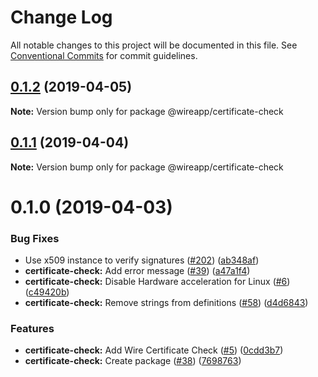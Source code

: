 # Change Log

All notable changes to this project will be documented in this file.
See [Conventional Commits](https://conventionalcommits.org) for commit guidelines.

## [0.1.2](https://github.com/wireapp/wire-desktop-packages/tree/master/packages/certificate-check/compare/@wireapp/certificate-check@0.1.1...@wireapp/certificate-check@0.1.2) (2019-04-05)

**Note:** Version bump only for package @wireapp/certificate-check





## [0.1.1](https://github.com/wireapp/wire-desktop-packages/tree/master/packages/certificate-check/compare/@wireapp/certificate-check@0.1.0...@wireapp/certificate-check@0.1.1) (2019-04-04)

**Note:** Version bump only for package @wireapp/certificate-check





# 0.1.0 (2019-04-03)


### Bug Fixes

* Use x509 instance to verify signatures ([#202](https://github.com/wireapp/wire-desktop-packages/tree/master/packages/certificate-check/issues/202)) ([ab348af](https://github.com/wireapp/wire-desktop-packages/tree/master/packages/certificate-check/commit/ab348af))
* **certificate-check:** Add error message ([#39](https://github.com/wireapp/wire-desktop-packages/tree/master/packages/certificate-check/issues/39)) ([a47a1f4](https://github.com/wireapp/wire-desktop-packages/tree/master/packages/certificate-check/commit/a47a1f4))
* **certificate-check:** Disable Hardware acceleration for Linux ([#6](https://github.com/wireapp/wire-desktop-packages/tree/master/packages/certificate-check/issues/6)) ([c49420b](https://github.com/wireapp/wire-desktop-packages/tree/master/packages/certificate-check/commit/c49420b))
* **certificate-check:** Remove strings from definitions ([#58](https://github.com/wireapp/wire-desktop-packages/tree/master/packages/certificate-check/issues/58)) ([d4d6843](https://github.com/wireapp/wire-desktop-packages/tree/master/packages/certificate-check/commit/d4d6843))


### Features

* **certificate-check:** Add Wire Certificate Check ([#5](https://github.com/wireapp/wire-desktop-packages/tree/master/packages/certificate-check/issues/5)) ([0cdd3b7](https://github.com/wireapp/wire-desktop-packages/tree/master/packages/certificate-check/commit/0cdd3b7))
* **certificate-check:** Create package ([#38](https://github.com/wireapp/wire-desktop-packages/tree/master/packages/certificate-check/issues/38)) ([7698763](https://github.com/wireapp/wire-desktop-packages/tree/master/packages/certificate-check/commit/7698763))
